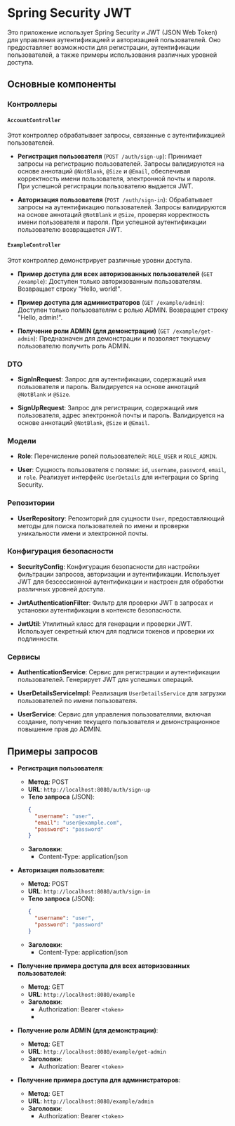 # Spring Security JWT

Это приложение использует Spring Security и JWT (JSON Web Token) для управления аутентификацией и авторизацией пользователей. Оно предоставляет возможности для регистрации, аутентификации пользователей, а также примеры использования различных уровней доступа.

## Основные компоненты

### Контроллеры

#### `AccountController`

Этот контроллер обрабатывает запросы, связанные с аутентификацией пользователей.

- **Регистрация пользователя** (`POST /auth/sign-up`): 
  Принимает запросы на регистрацию пользователей. Запросы валидируются на основе аннотаций `@NotBlank`, `@Size` и `@Email`, обеспечивая корректность имени пользователя, электронной почты и пароля. При успешной регистрации пользователю выдается JWT.

- **Авторизация пользователя** (`POST /auth/sign-in`):
  Обрабатывает запросы на аутентификацию пользователей. Запросы валидируются на основе аннотаций `@NotBlank` и `@Size`, проверяя корректность имени пользователя и пароля. При успешной аутентификации пользователю возвращается JWT.

#### `ExampleController`

Этот контроллер демонстрирует различные уровни доступа.

- **Пример доступа для всех авторизованных пользователей** (`GET /example`):
  Доступен только авторизованным пользователям. Возвращает строку "Hello, world!".

- **Пример доступа для администраторов** (`GET /example/admin`):
  Доступен только пользователям с ролью ADMIN. Возвращает строку "Hello, admin!".

- **Получение роли ADMIN (для демонстрации)** (`GET /example/get-admin`):
  Предназначен для демонстрации и позволяет текущему пользователю получить роль ADMIN.

### DTO

- **SignInRequest**:
  Запрос для аутентификации, содержащий имя пользователя и пароль. Валидируется на основе аннотаций `@NotBlank` и `@Size`.

- **SignUpRequest**:
  Запрос для регистрации, содержащий имя пользователя, адрес электронной почты и пароль. Валидируется на основе аннотаций `@NotBlank`, `@Size` и `@Email`.

### Модели

- **Role**:
  Перечисление ролей пользователей: `ROLE_USER` и `ROLE_ADMIN`.

- **User**:
  Сущность пользователя с полями: `id`, `username`, `password`, `email`, и `role`. Реализует интерфейс `UserDetails` для интеграции со Spring Security.

### Репозитории

- **UserRepository**:
  Репозиторий для сущности `User`, предоставляющий методы для поиска пользователей по имени и проверки уникальности имени и электронной почты.

### Конфигурация безопасности

- **SecurityConfig**:
  Конфигурация безопасности для настройки фильтрации запросов, авторизации и аутентификации. Использует JWT для безсессионной аутентификации и настроен для обработки различных уровней доступа.

- **JwtAuthenticationFilter**:
  Фильтр для проверки JWT в запросах и установки аутентификации в контексте безопасности.

- **JwtUtil**:
  Утилитный класс для генерации и проверки JWT. Использует секретный ключ для подписи токенов и проверки их подлинности.

### Сервисы

- **AuthenticationService**:
  Сервис для регистрации и аутентификации пользователей. Генерирует JWT для успешных операций.

- **UserDetailsServiceImpl**:
  Реализация `UserDetailsService` для загрузки пользователей по имени пользователя.

- **UserService**:
  Сервис для управления пользователями, включая создание, получение текущего пользователя и демонстрационное повышение прав до ADMIN.


## Примеры запросов

- **Регистрация пользователя**:
  - **Метод**: POST
  - **URL**: `http://localhost:8080/auth/sign-up`
  - **Тело запроса** (JSON):
    ```json
    {
      "username": "user",
      "email": "user@example.com",
      "password": "password"
    }
    ```
  - **Заголовки**:
    - Content-Type: application/json

- **Авторизация пользователя**:
  - **Метод**: POST
  - **URL**: `http://localhost:8080/auth/sign-in`
  - **Тело запроса** (JSON):
    ```json
    {
      "username": "user",
      "password": "password"
    }
    ```
  - **Заголовки**:
    - Content-Type: application/json

- **Получение примера доступа для всех авторизованных пользователей**:
  - **Метод**: GET
  - **URL**: `http://localhost:8080/example`
  - **Заголовки**:
    - Authorization: Bearer `<token>`
    - 
- **Получение роли ADMIN (для демонстрации)**:
  - **Метод**: GET
  - **URL**: `http://localhost:8080/example/get-admin`
  - **Заголовки**:
    - Authorization: Bearer `<token>`

- **Получение примера доступа для администраторов**:
  - **Метод**: GET
  - **URL**: `http://localhost:8080/example/admin`
  - **Заголовки**:
    - Authorization: Bearer `<token>`

